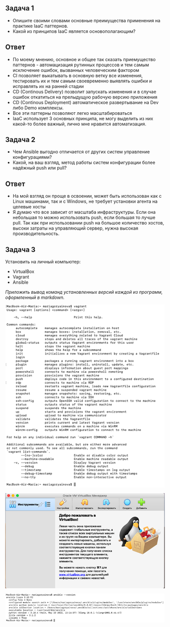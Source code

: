 ## Задача 1
  * Опишите своими словами основные преимущества применения на практике IaaC паттернов.
  * Какой из принципов IaaC является основополагающим?

## Ответ
  * По моему мнению, основное и общее так сказать приемущество паттернов - автомацизация рутинных процессов и тем самым исключение ошибок, вызванных человеческим фактором
  * CI позволяет выкатывать в основную ветку все изменения, тестировать их и тем самым своевременно выявлять ошибки и исправлять их на ранней стадии
  * CD (Continous Delivery) позволит запускать изменения и в случае ошибок откатиться на прелыдущую рабочую версию приложения
  * CD (Continous Deployment) автоматическое развертывание на Dev либо Demo комплексы.
  * Все эти паттерны позволяют легко масштабироваться
  * IaaC использует 3 основных принципа, не могу выделить из них какой-то более важный, лично мне нравится автоматизация.

## Задача 2
  * Чем Ansible выгодно отличается от других систем управление конфигурациями?
  * Какой, на ваш взгляд, метод работы систем конфигурации более надёжный push или pull?

## Ответ
  * На мой взгляд он проще в освоении, может быть использован как с Linux машинами, так и с Windows, не требует установки агента на целевые хосты
  * Я думаю что все зависит от масштаба инфраструктуры. Если она небольшая то можно использовать push, если большая то лучше pull. 
    Так как при использовании push на большое количество хостов, высоки затраты на управляющий сервер, нужна высокая производительность.

## Задача 3
  Установить на личный компьютер:

   * VirtualBox
   * Vagrant
   * Ansible
  
  *Приложить вывод команд установленных версий каждой из программ, оформленный в markdown.*
  
  ![screenshot](https://github.com/gorinich666/netology.devops/blob/main/5.2.3.1.png?raw=true)
  
  ![screenshot](https://github.com/gorinich666/netology.devops/blob/main/5.2.3.2.png?raw=true)
  
  ![screenshot](https://github.com/gorinich666/netology.devops/blob/main/5.2.3.3.png?raw=true)
